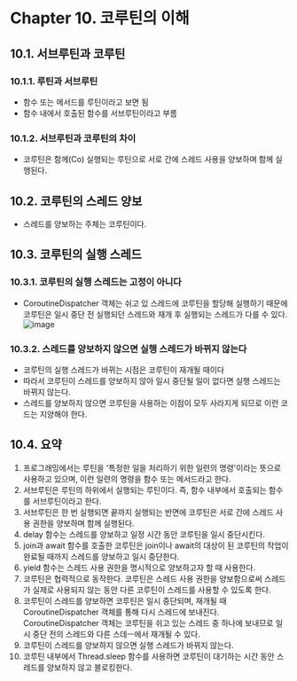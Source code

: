 # Chapter 10. 코루틴의 이해

## 10.1. 서브루틴과 코루틴

### 10.1.1. 루틴과 서브루틴

- 함수 또는 메서드를 루틴이라고 보면 됨
- 함수 내에서 호출된 함수를 서브루틴이라고 부름

### 10.1.2. 서브루틴과 코루틴의 차이

- 코루틴은 함께(Co) 실행되는 루틴으로 서로 간에 스레드 사용을 양보하며 함께 실행된다.

## 10.2. 코루틴의 스레드 양보

- 스레드를 양보하는 주체는 코루틴이다.

## 10.3. 코루틴의 실행 스레드

### 10.3.1. 코루틴의 실행 스레드는 고정이 아니다

- CoroutineDispatcher 객체는 쉬고 있 스레드에 코루틴을 할당해 실행하기 때문에 코루틴은 일시 중단 전 실행되던 스레드와 재개 후 실행되는 스레드가 다를 수 있다.
![image](https://github.com/user-attachments/assets/8f9698f8-1a06-40b5-b863-8badf1e9a839)

### 10.3.2. 스레드를 양보하지 않으면 실행 스레드가 바뀌지 않는다

- 코루틴의 실행 스레드가 바뀌는 시점은 코루틴이 재개될 때이다
- 따라서 코루틴이 스레드를 양보하지 않아 일시 중단될 일이 없다면 실행 스레드는 바뀌지 않는다.
- 스레드를 양보하지 않으면 코루틴을 사용하는 이점이 모두 사라지게 되므로 이런 코드는 지양해야 한다.

## 10.4. 요약

1. 프로그래밍에서는 루틴을 '특정한 일을 처리하기 위한 일련의 명령'이라는 뜻으로 사용하고 있으며, 이런 일련의 명령을 함수 또는 메서드라고 한다.
2. 서브루틴은 루틴의 하위에서 실행되는 루틴이다. 즉, 함수 내부에서 호출되는 함수를 서브루틴이라고 한다.
3. 서브루틴은 한 번 실행되면 끝까지 실행되는 반면에 코루틴은 서로 간에 스레드 사용 권한을 양보하며 함께 실행된다.
4. delay 함수는 스레드를 양보하고 일정 시간 동안 코루틴을 일시 중단시킨다.
5. join과 await 함수를 호출한 코루틴은 join이나 await의 대상이 된 코루틴의 작업이 완료될 때까지 스레드를 양보하고 일시 중단한다.
6. yield 함수는 스레드 사용 권한을 명시적으로 양보하고자 할 때 사용한다.
7. 코루틴은 협력적으로 동작한다. 코루틴은 스레드 사용 권한을 양보함으로써 스레드가 실제로 사용되지 않는 동안 다른 코루틴이 스레드를 사용할 수 있도록 한다.
8. 코루틴이 스레드를 양보하면 코루틴은 일시 중단되며, 재개될 때 CoroutineDispatcher 객체를 통해 다시 스레드에 보내진다. CoroutineDispatcher 객체는 코루틴을 쉬고 있는 스레드 중 하나에 보내므로 일시 중단 전의 스레드와 다른 스데ㅡ에서 재개될 수 있다.
9. 코루틴이 스레드를 양보하지 않으면 실행 스레드가 바뀌지 않는다.
10. 코루틴 내부에서 Thread.sleep 함수를 사용하면 코루틴이 대기하는 시간 동안 스레드를 양보하지 않고 블로킹한다.
